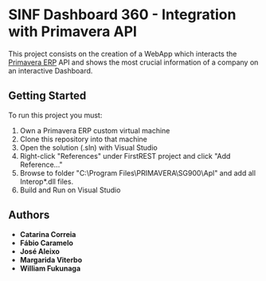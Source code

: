 # SINF Dashboard 360 - Integration with Primavera API

This project consists on the creation of a WebApp which interacts the [Primavera ERP](https://me.primaverabss.com/) API and shows the most crucial information of a company on an interactive Dashboard.

## Getting Started

To run this project you must:

1. Own a Primavera ERP custom virtual machine
2. Clone this repository into that machine
3. Open the solution (.sln) with Visual Studio
4. Right-click "References" under FirstREST project and click "Add Reference..."
5. Browse to folder "C:\Program Files\PRIMAVERA\SG900\Apl\" and add all Interop*.dll files.
6. Build and Run on Visual Studio

## Authors

* **Catarina Correia**
* **Fábio Caramelo** 
* **José Aleixo**
* **Margarida Viterbo**
* **William Fukunaga**